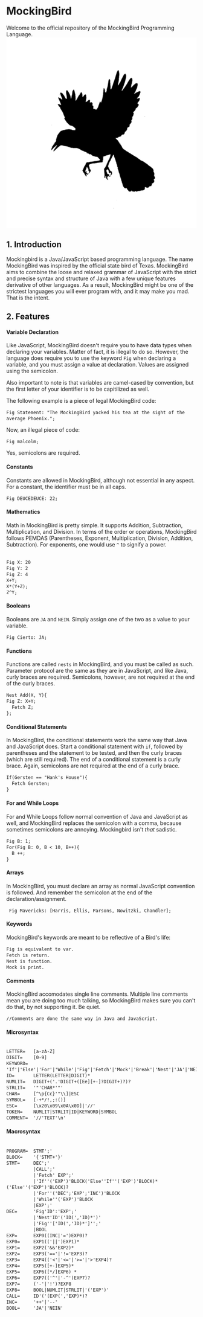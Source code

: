 # MockingBird
Welcome to the official repository of the MockingBird Programming Language.
![alt tag](https://github.com/ruizadrian/MockingBird/blob/master/Images/Logo.png)

## 1. Introduction
Mockingbird is a Java/JavaScript based programming language. The name MockingBird was inspired by the official state bird of Texas. MockingBird aims to combine the loose and relaxed grammar of JavaScript with the strict and precise syntax and structure of Java with a few unique features derivative of other languages. As a result, MockingBird might be one of the strictest languages you will ever program with, and it may make you mad. That is the intent. 

## 2. Features
#### Variable Declaration
Like JavaScript, MockingBird doesn't require you to have data types when declaring your variables. Matter of fact, it is illegal to do so. However, the language does require you to use the keyword <code>Fig</code> when declaring a variable, and you must assign a value at declaration. Values are assigned using the semicolon.

Also important to note is that variables are camel-cased by convention, but the first letter of your identifier is to be capitilized as well.

The following example is a piece of legal MockingBird code:
<pre><code>Fig Statement: "The MockingBird yacked his tea at the sight of the average Phoenix.";</code></pre>

Now, an illegal piece of code:
<pre><code>Fig malcolm;</code></pre>

Yes, semicolons are required.

#### Constants
Constants are allowed in MockingBird, although not essential in any aspect. For a constant, the identifier must be in all caps.
<pre><code>Fig DEUCEDEUCE: 22;</code></pre>

#### Mathematics
Math in MockingBird is pretty simple. It supports Addition, Subtraction, Multiplication, and Division. In terms of the order or operations, MockingBird follows PEMDAS (Parentheses, Exponent, Multiplication, Division, Addition, Subtraction). For exponents, one would use <code>^</code> to signify a power.
<pre><code>
Fig X: 20
Fig Y: 2
Fig Z: 4
X+Y;
X*(Y+Z);
Z^Y;
</code></pre>

#### Booleans
Booleans are <code>JA</code> and <code>NEIN</code>. Simply assign one of the two as a value to your variable.
<pre><code>Fig Cierto: JA;</code></pre>

#### Functions
Functions are called <code>nests</code> in MockingBird, and you must be called as such. Parameter protocol are the same as they are in JavaScript, and like Java, curly braces are required. Semicolons, however, are not required at the end of the curly braces.
<pre><code>Nest Add(X, Y){
Fig Z: X+Y;
  Fetch Z;
};</code></pre>

#### Conditional Statements
In MockingBird, the conditional statements work the same way that Java and JavaScript does. Start a conditional statement with <code>if</code>, followed by parentheses and the statement to be tested, and then the curly braces (which are still required). The end of a conditional statement is a curly brace. Again, semicolons are not required at the end of a curly brace.
<pre><code>If(Gersten == "Hank's House"){
  Fetch Gersten;
}</code></pre>

#### For and While Loops
For and While Loops follow normal convention of Java and JavaScript as well, and MockingBird replaces the semicolon with a comma, because sometimes semicolons are annoying. Mockingbird isn't *that* sadistic.
<pre><code>Fig B: 1;
For(Fig B: 0, B < 10, B++){
  B ++;
}</code></pre>

#### Arrays
In MockingBird, you must declare an array as normal JavaScript convention is followed. And remember the semicolon at the end of the declaration/assignment.
<pre><code> Fig Mavericks: [Harris, Ellis, Parsons, Nowitzki, Chandler]; </code></pre>

#### Keywords
MockingBird's keywords are meant to be reflective of a Bird's life:
<pre><code>Fig is equivalent to var.
Fetch is return.
Nest is function.
Mock is print.</code></pre>

#### Comments
MockingBird accomodates single line comments. Multiple line comments mean you are doing too much talking, so MockingBird makes sure you can't do that, by not supporting it. Be quiet.
<pre><code>//Comments are done the same way in Java and JavaScript.</code></pre>

#### Microsyntax
<pre><code>
LETTER=   [a-zA-Z]
DIGIT=    [0-9]
KEYWORD=  'If'|'Else'|'For'|'While'|'Fig'|'Fetch'|'Mock'|'Break'|'Nest'|'JA'|'NEIN'
ID=       LETTER(LETTER|DIGIT)*
NUMLIT=   DIGIT+('.'DIGIT+([Ee][+-]?DIGIT+)?)?
STRLIT=   '"'CHAR*'"'
CHAR=     [^\p{Cc}'"\\]|ESC
SYMBOL=   [-+*/!,;:()]
ESC=      [\x20\x09\x0A\x0D]|'//'
TOKEN=    NUMLIT|STRLIT|ID|KEYWORD|SYMBOL
COMMENT=  '//'TEXT'\n'
</code></pre>

#### Macrosyntax
<pre><code>
PROGRAM=  STMT';'
BLOCK=    '{'STMT+'}'
STMT=     DEC';'
          |CALL';'
          |'Fetch' EXP';'
          |'If''('EXP')'BLOCK('Else''If''('EXP')'BLOCK)*('Else''('EXP')'BLOCK)?
          |'For''('DEC';'EXP';'INC')'BLOCK
          |'While''('EXP')'BLOCK
          |EXP';'
DEC=      'Fig'ID':'EXP';'
          |'Nest'ID'('ID(','ID)*')'
          |'Fig''['ID(','ID)*']'';'
          |BOOL
EXP=      EXP0((INC|'=')EXP0)?
EXP0=     EXP1(('||')EXP1)*
EXP1=     EXP2('&&'EXP2)*
EXP2=     EXP3('=='|'!='EXP3)?
EXP3=     EXP4(('<'|'<='|'>='|'>'EXP4)?
EXP4=     EXP5([+-]EXP5)*
EXP5=     EXP6([*/]EXP6) *
EXP6=     EXP7(('^'|'-^')EXP7)?
EXP7=     ('-'|'!')?EXP8
EXP8=     BOOL|NUMLIT|STRLIT|'('EXP')'
CALL=     ID'('(EXP(','EXP)*)?
INC=      '++'|'--'
BOOL=     'JA'|'NEIN'
</code></pre>
